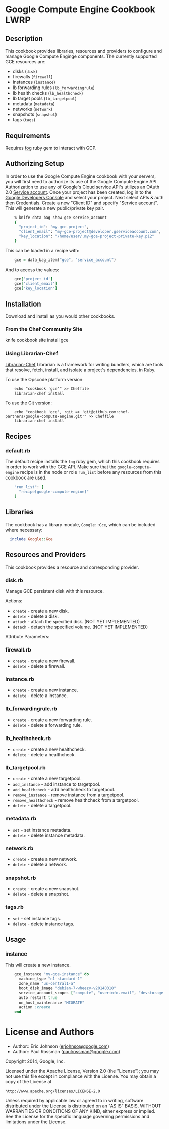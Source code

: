 # Google Compute Engine Cookbook LWRP

## Description

This cookbook provides libraries, resources and providers to configure
and manage Google Compute Enginge components. The currently supported
GCE resources are:

 * disks (`disk`)
 * firewalls (`firewall`)
 * instances (`instance`)
 * lb forwarding rules (`lb_forwardingrule`)
 * lb health checks (`lb_healthcheck`)
 * lb target pools (`lb_targetpool`)
 * metadata (`metadata`)
 * networks (`network`)
 * snapshots (`snapshot`)
 * tags (`tags`)

## Requirements

Requires [fog](https://github.com/fog/fog) ruby gem to interact with GCP.

## Authorizing Setup

In order to use the Google Compute Engine cookbook with your servers, you will first 
need to authorize its use of the Google Compute Engine API. Authorization to use
any of Google's Cloud service API's utilizes an OAuth 2.0
[Service account](https://developers.google.com/accounts/docs/OAuth2#serviceaccount).
Once your project has been created, log in to the
[Google Developers Console](https://console.developers.google.com/project) and
select your project. Next select APIs & auth then Credentials. Create a new
"Client ID" and specify "Service account". This will generate a new public/private key
pair.

```ruby
    % knife data bag show gce service_account
    {
      "project_id": "my-gce-project",
      "client_email": "my-gce-project@developer.gserviceaccount.com",
      "key_location": "/home/user/.my-gce-project-private-key.p12"
    }
```

This can be loaded in a recipe with:

```ruby
    gce = data_bag_item("gce", "service_account")
```

And to access the values:

```ruby
    gce['project_id']
    gce['client_email']
    gce['key_location']
```

## Installation

Download and install as you would other cookbooks.

### From the Chef Community Site

knife cookbook site install gce

### Using Librarian-Chef

[Librarian-Chef](https://github.com/applicationsonline/librarian) Librarian is a framework
for writing bundlers, which are tools that resolve, fetch, install, and isolate a project's
dependencies, in Ruby.

To use the Opscode platform version:

```
    echo "cookbook 'gce'" >> Cheffile
    librarian-chef install
```

To use the Git version:

```
    echo "cookbook 'gce', :git => 'git@github.com:chef-partners/google-compute-engine.git'" >> Cheffile
    librarian-chef install
```

## Recipes

### default.rb

The default recipe installs the `fog` ruby gem, which this
cookbook requires in order to work with the GCE API. Make sure that
the `google-compute-engine` recipe is in the node or role `run_list` before any resources
from this cookbook are used.

```ruby
    "run_list": [
      "recipe[google-compute-engine]"
    ]
```

## Libraries

The cookbook has a library module, `Google::Gce`, which can be
included where necessary:

```ruby
  include Google::Gce
```

## Resources and Providers

This cookbook provides a resource and corresponding provider.

### disk.rb

Manage GCE persistent disk with this resource.

Actions:

* `create` - create a new disk.
* `delete` - delete a disk.
* `attach` - attach the specified disk. (NOT YET IMPLEMENTED)
* `detach` - detach the specified volume. (NOT YET IMPLEMENTED)

Attribute Parameters:

### firewall.rb

* `create` - create a new firewall.
* `delete` - delete a firewall.

### instance.rb

* `create` - create a new instance.
* `delete` - delete a instance.

### lb_forwardingrule.rb

* `create` - create a new forwarding rule.
* `delete` - delete a forwarding rule.

### lb_healthcheck.rb

* `create` - create a new healthcheck.
* `delete` - delete a healthcheck.

### lb_targetpool.rb

* `create` - create a new targetpool.
* `add_instance` - add instance to targetpool.
* `add_healthcheck` - add healthcheck to targetpool.
* `remove_instance` - remove instance from a targetpool.
* `remove_healthcheck` - remove healthcheck from a targetpool.
* `delete` - delete a targetpool.

### metadata.rb

* `set` - set instance metadata.
* `delete` - delete instance metadata.

### network.rb

* `create` - create a new network.
* `delete` - delete a network.

### snapshot.rb

* `create` - create a new snapshot.
* `delete` - delete a snapshot.

### tags.rb

* `set` - set instance tags.
* `delete` - delete instance tags.

## Usage

### instance

This will create a new instance.

```ruby
    gce_instance "my-gce-instance" do
      machine_type "n1-standard-1"
      zone_name "us-central1-a"
      boot_disk_image "debian-7-wheezy-v20140318"
      service_account_scopes ["compute", "userinfo.email", "devstorage.full_control"]
      auto_restart true
      on_host_maintenance "MIGRATE"
      action :create
    end
```

License and Authors
===================

* Author:: Eric Johnson (<erjohnso@google.com>)
* Author:: Paul Rossman (<paulrossman@google.com>)

Copyright 2014, Google, Inc.

Licensed under the Apache License, Version 2.0 (the "License");
you may not use this file except in compliance with the License.
You may obtain a copy of the License at

    http://www.apache.org/licenses/LICENSE-2.0

Unless required by applicable law or agreed to in writing, software
distributed under the License is distributed on an "AS IS" BASIS,
WITHOUT WARRANTIES OR CONDITIONS OF ANY KIND, either express or implied.
See the License for the specific language governing permissions and
limitations under the License.
